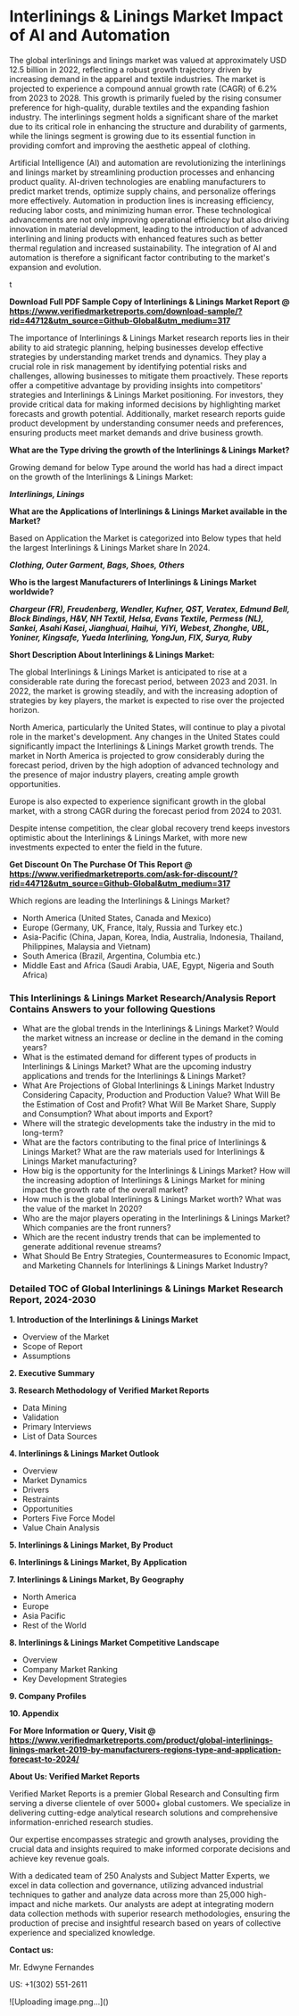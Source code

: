 <h1>Interlinings & Linings Market Impact of AI and Automation</h1><p>The global interlinings and linings market was valued at approximately USD 12.5 billion in 2022, reflecting a robust growth trajectory driven by increasing demand in the apparel and textile industries. The market is projected to experience a compound annual growth rate (CAGR) of 6.2% from 2023 to 2028. This growth is primarily fueled by the rising consumer preference for high-quality, durable textiles and the expanding fashion industry. The interlinings segment holds a significant share of the market due to its critical role in enhancing the structure and durability of garments, while the linings segment is growing due to its essential function in providing comfort and improving the aesthetic appeal of clothing.</p><p>Artificial Intelligence (AI) and automation are revolutionizing the interlinings and linings market by streamlining production processes and enhancing product quality. AI-driven technologies are enabling manufacturers to predict market trends, optimize supply chains, and personalize offerings more effectively. Automation in production lines is increasing efficiency, reducing labor costs, and minimizing human error. These technological advancements are not only improving operational efficiency but also driving innovation in material development, leading to the introduction of advanced interlining and lining products with enhanced features such as better thermal regulation and increased sustainability. The integration of AI and automation is therefore a significant factor contributing to the market's expansion and evolution.</p>t</p><p id="" class=""><strong>Download Full PDF Sample Copy of Interlinings & Linings Market Report @ <a href="https://www.verifiedmarketreports.com/download-sample/?rid=44712&utm_source=Github-Global&utm_medium=317" target="_blank">https://www.verifiedmarketreports.com/download-sample/?rid=44712&utm_source=Github-Global&utm_medium=317</a></strong></p><p>The importance of&nbsp;Interlinings & Linings Market research reports lies in their ability to aid strategic planning, helping businesses develop effective strategies by understanding market trends and dynamics. They play a crucial role in risk management by identifying potential risks and challenges, allowing businesses to mitigate them proactively. These reports offer a competitive advantage by providing insights into competitors' strategies and Interlinings & Linings Market positioning. For investors, they provide critical data for making informed decisions by highlighting market forecasts and growth potential. Additionally, market research reports guide product development by understanding consumer needs and preferences, ensuring products meet market demands and drive business growth.</p><p><strong>What are the&nbsp;Type driving the growth of the Interlinings & Linings Market?</strong></p><p id="" class="">Growing demand for below Type around the world has had a direct impact on the growth of the Interlinings & Linings Market:</p><em><strong>Interlinings, Linings</strong></em></p><strong>What are the&nbsp;Applications&nbsp;of Interlinings & Linings Market available in the Market?</strong></p><p id="" class="">Based on Application the Market is categorized into Below types that held the largest Interlinings & Linings Market share In 2024.</p><em><strong>Clothing, Outer Garment, Bags, Shoes, Others</strong></em></p><strong>Who is the largest Manufacturers of Interlinings & Linings Market worldwide?</strong></p><p><em><strong>Chargeur (FR), Freudenberg, Wendler, Kufner, QST, Veratex, Edmund Bell, Block Bindings, H&V, NH Textil, Helsa, Evans Textile, Permess (NL), Sankei, Asahi Kasei, Jianghuai, Haihui, YiYi, Webest, Zhonghe, UBL, Yoniner, Kingsafe, Yueda Interlining, YongJun, FIX, Surya, Ruby</strong></em></p><p id="" class=""><strong>Short Description About Interlinings & Linings Market:</strong></p><p>The global Interlinings & Linings Market is anticipated to rise at a considerable rate during the forecast period, between 2023 and 2031. In 2022, the market is growing steadily, and with the increasing adoption of strategies by key players, the market is expected to rise over the projected horizon.</p><p>North America, particularly the United States, will continue to play a pivotal role in the market's development. Any changes in the United States could significantly impact the Interlinings & Linings Market growth trends. The market in North America is projected to grow considerably during the forecast period, driven by the high adoption of advanced technology and the presence of major industry players, creating ample growth opportunities.</p><p>Europe is also expected to experience significant growth in the global market, with a strong CAGR during the forecast period from 2024 to 2031.</p><p>Despite intense competition, the clear global recovery trend keeps investors optimistic about the Interlinings & Linings Market, with more new investments expected to enter the field in the future.</p><p id="" class=""><strong>Get Discount On The Purchase Of This Report @ <a href="https://www.verifiedmarketreports.com/ask-for-discount/?rid=44712&utm_source=Github-Global&utm_medium=317" target="_blank">https://www.verifiedmarketreports.com/ask-for-discount/?rid=44712&utm_source=Github-Global&utm_medium=317</a></strong></p>Which regions are leading the Interlinings & Linings Market?</p><ul><li>North America (United States, Canada and Mexico)</li><li>Europe (Germany, UK, France, Italy, Russia and Turkey etc.)</li><li>Asia-Pacific (China, Japan, Korea, India, Australia, Indonesia, Thailand, Philippines, Malaysia and Vietnam)</li><li>South America (Brazil, Argentina, Columbia etc.)</li><li>Middle East and Africa (Saudi Arabia, UAE, Egypt, Nigeria and South Africa)</li></ul><h3 id="" class="">This Interlinings & Linings Market Research/Analysis Report Contains Answers to your following Questions</h3><ul><li>What are the global trends in the Interlinings & Linings Market? Would the market witness an increase or decline in the demand in the coming years?</li><li>What is the estimated demand for different types of products in Interlinings & Linings Market? What are the upcoming industry applications and trends for the Interlinings & Linings Market?</li><li>What Are Projections of Global Interlinings & Linings Market Industry Considering Capacity, Production and Production Value? What Will Be the Estimation of Cost and Profit? What Will Be Market Share, Supply and Consumption? What about imports and Export?</li><li>Where will the strategic developments take the industry in the mid to long-term?</li><li>What are the factors contributing to the final price of Interlinings & Linings Market? What are the raw materials used for Interlinings & Linings Market manufacturing?</li><li>How big is the opportunity for the Interlinings & Linings Market? How will the increasing adoption of Interlinings & Linings Market for mining impact the growth rate of the overall market?</li><li>How much is the global Interlinings & Linings Market worth? What was the value of the market In 2020?</li><li>Who are the major players operating in the Interlinings & Linings Market? Which companies are the front runners?</li><li>Which are the recent industry trends that can be implemented to generate additional revenue streams?</li><li>What Should Be Entry Strategies, Countermeasures to Economic Impact, and Marketing Channels for Interlinings & Linings Market Industry?</li></ul><h3 id="" class="">Detailed TOC of Global Interlinings & Linings Market Research Report, 2024-2030</h3><p id="" class=""><strong>1. Introduction of the Interlinings & Linings Market</strong></p><ul><li>Overview of the Market</li><li>Scope of Report</li><li>Assumptions</li></ul><p id="" class=""><strong>2. Executive Summary</strong></p><p id="" class=""><strong>3. Research Methodology of Verified Market Reports</strong></p><ul><li>Data Mining</li><li>Validation</li><li>Primary Interviews</li><li>List of Data Sources</li></ul><p id="" class=""><strong>4. Interlinings & Linings Market Outlook</strong></p><ul><li>Overview</li><li>Market Dynamics</li><li>Drivers</li><li>Restraints</li><li>Opportunities</li><li>Porters Five Force Model</li><li>Value Chain Analysis</li></ul><p id="" class=""><strong>5. Interlinings & Linings Market, By Product</strong></p><p id="" class=""><strong>6. Interlinings & Linings Market, By Application</strong></p><p id="" class=""><strong>7. Interlinings & Linings Market, By Geography</strong></p><ul><li>North America</li><li>Europe</li><li>Asia Pacific</li><li>Rest of the World</li></ul><p id="" class=""><strong>8. Interlinings & Linings Market Competitive Landscape</strong></p><ul><li>Overview</li><li>Company Market Ranking</li><li>Key Development Strategies</li></ul><p id="" class=""><strong>9. Company Profiles</strong></p><p id="" class=""><strong>10. Appendix</strong></p><p id="" class=""><strong>For More Information or Query, Visit @ <a href="https://www.verifiedmarketreports.com/product/global-interlinings-linings-market-2019-by-manufacturers-regions-type-and-application-forecast-to-2024/" target="_blank">https://www.verifiedmarketreports.com/product/global-interlinings-linings-market-2019-by-manufacturers-regions-type-and-application-forecast-to-2024/</a></strong></p><p id="" class=""><strong>About Us: Verified Market Reports</strong></p><p id="" class="">Verified Market Reports is a premier Global Research and Consulting firm serving a diverse clientele of over 5000+ global customers. We specialize in delivering cutting-edge analytical research solutions and comprehensive information-enriched research studies.</p><p id="" class="">Our expertise encompasses strategic and growth analyses, providing the crucial data and insights required to make informed corporate decisions and achieve key revenue goals.</p><p id="" class="">With a dedicated team of 250 Analysts and Subject Matter Experts, we excel in data collection and governance, utilizing advanced industrial techniques to gather and analyze data across more than 25,000 high-impact and niche markets. Our analysts are adept at integrating modern data collection methods with superior research methodologies, ensuring the production of precise and insightful research based on years of collective experience and specialized knowledge.</p><p id="" class=""><strong>Contact us:</strong></p><p id="" class="">Mr. Edwyne Fernandes</p><p id="" class="">US: +1(302) 551-2611</p>
![Uploading image.png…]()
